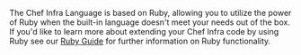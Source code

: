 The Chef Infra Language is based on Ruby, allowing you to utilize the power of Ruby when the built-in language doesn't meet your needs out of the box. If you'd like to learn more about extending your Chef Infra code by using Ruby see our [Ruby Guide](/ruby/) for further information on Ruby functionality.
